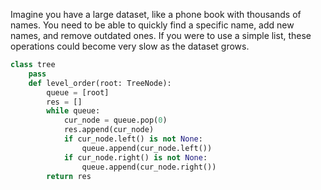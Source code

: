 Imagine you have a large dataset, like a phone book with thousands of names. You need to be able to quickly find a specific name, add new names, and remove outdated ones. If you were to use a simple list, these operations could become very slow as the dataset grows.

```python
class tree
	pass
	def level_order(root: TreeNode):
		queue = [root]
		res = []
		while queue:
			cur_node = queue.pop(0)
			res.append(cur_node)
			if cur_node.left() is not None:
				queue.append(cur_node.left())
			if cur_node.right() is not None:
				queue.append(cur_node.right())
		return res

				
				
		

```
